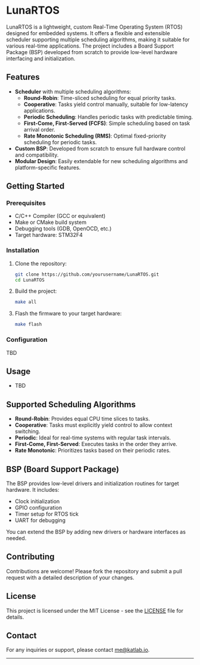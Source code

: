 # LunaRTOS

LunaRTOS is a lightweight, custom Real-Time Operating System (RTOS) designed for embedded systems. It offers a flexible and extensible scheduler supporting multiple scheduling algorithms, making it suitable for various real-time applications. The project includes a Board Support Package (BSP) developed from scratch to provide low-level hardware interfacing and initialization.

## Features

- **Scheduler** with multiple scheduling algorithms:
  - **Round-Robin**: Time-sliced scheduling for equal priority tasks.
  - **Cooperative**: Tasks yield control manually, suitable for low-latency applications.
  - **Periodic Scheduling**: Handles periodic tasks with predictable timing.
  - **First-Come, First-Served (FCFS)**: Simple scheduling based on task arrival order.
  - **Rate Monotonic Scheduling (RMS)**: Optimal fixed-priority scheduling for periodic tasks.
- **Custom BSP**: Developed from scratch to ensure full hardware control and compatibility.
- **Modular Design**: Easily extendable for new scheduling algorithms and platform-specific features.

## Getting Started

### Prerequisites

- C/C++ Compiler (GCC or equivalent)
- Make or CMake build system
- Debugging tools (GDB, OpenOCD, etc.)
- Target hardware: STM32F4

### Installation

1. Clone the repository:

   ```bash
   git clone https://github.com/yourusername/LunaRTOS.git
   cd LunaRTOS
   ```

2. Build the project:

   ```bash
   make all
   ```

3. Flash the firmware to your target hardware:

   ```bash
   make flash
   ```

### Configuration

TBD

## Usage

- TBD

## Supported Scheduling Algorithms

- **Round-Robin**: Provides equal CPU time slices to tasks.
- **Cooperative**: Tasks must explicitly yield control to allow context switching.
- **Periodic**: Ideal for real-time systems with regular task intervals.
- **First-Come, First-Served**: Executes tasks in the order they arrive.
- **Rate Monotonic**: Prioritizes tasks based on their periodic rates.

## BSP (Board Support Package)

The BSP provides low-level drivers and initialization routines for target hardware. It includes:

- Clock initialization
- GPIO configuration
- Timer setup for RTOS tick
- UART for debugging

You can extend the BSP by adding new drivers or hardware interfaces as needed.

## Contributing

Contributions are welcome! Please fork the repository and submit a pull request with a detailed description of your changes.

## License

This project is licensed under the MIT License - see the [LICENSE](LICENSE) file for details.

## Contact

For any inquiries or support, please contact [me@katlab.io](mailto:me@katlab.io).

---
